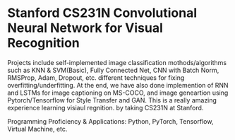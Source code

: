 # Stanford CS231N Convolutional Neural Network for Visual Recognition
Projects include self-implemented image classification mothods/algorithms such as KNN & SVM(Basic), Fully Connected Net, CNN with Batch Norm, RMSProp, Adam, Dropout, etc. different techniques for fixing overfitting/underfitting. At the end, we have also done implemention of RNN and LSTMs for image captioning on MS-COCO, and image geneartion using Pytorch/Tensorflow for Style Transfer and GAN. This is a really amazing experience learning visiaul regnition. by taking CS231N at Stanford.

Programming Proficiency & Applications: Python, PyTorch, Tensorflow, Virtual Machine, etc.
